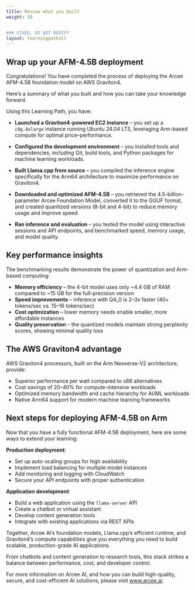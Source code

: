 ```yaml
---
title: Review what you built
weight: 10


### FIXED, DO NOT MODIFY
layout: learningpathall
---
```


## Wrap up your AFM-4.5B deployment

Congratulations! You have completed the process of deploying the Arcee AFM-4.5B foundation model on AWS Graviton4.

Here’s a summary of what you built and how you can take your knowledge forward.

Using this Learning Path, you have:

- **Launched a Graviton4-powered EC2 instance** – you set up a `c8g.4xlarge` instance running Ubuntu 24.04 LTS, leveraging Arm-based compute for optimal price–performance.

- **Configured the development environment** – you installed tools and dependencies, including Git, build tools, and Python packages for machine learning workloads.

- **Built Llama.cpp from source** – you compiled the inference engine specifically for the Arm64 architecture to maximize performance on Graviton4.

- **Downloaded and optimized AFM-4.5B** – you retrieved the 4.5-billion-parameter Arcee Foundation Model, converted it to the GGUF format, and created quantized versions (8-bit and 4-bit) to reduce memory usage and improve speed.

- **Ran inference and evaluation** – you tested the model using interactive sessions and API endpoints, and benchmarked speed, memory usage, and model quality.

## Key performance insights

The benchmarking results demonstrate the power of quantization and Arm-based computing:

- **Memory efficiency** – the 4-bit model uses only ~4.4 GB of RAM compared to ~15 GB for the full-precision version
- **Speed improvements** – inference with Q4_0 is 2–3x faster (40+ tokens/sec vs. 15–16 tokens/sec)
- **Cost optimization** – lower memory needs enable smaller, more affordable instances
- **Quality preservation** – the quantized models maintain strong perplexity scores, showing minimal quality loss

## The AWS Graviton4 advantage

AWS Graviton4 processors, built on the Arm Neoverse-V2 architecture, provide:

- Superior performance per watt compared to x86 alternatives
- Cost savings of 20–40% for compute-intensive workloads
- Optimized memory bandwidth and cache hierarchy for AI/ML workloads
- Native Arm64 support for modern machine learning frameworks

## Next steps for deploying AFM-4.5B on Arm

Now that you have a fully functional AFM-4.5B deployment, here are some ways to extend your learning:

**Production deployment**:
- Set up auto-scaling groups for high availability
- Implement load balancing for multiple model instances
- Add monitoring and logging with CloudWatch
- Secure your API endpoints with proper authentication

**Application development**:
- Build a web application using the `llama-server` API
- Create a chatbot or virtual assistant
- Develop content generation tools
- Integrate with existing applications via REST APIs

Together, Arcee AI’s foundation models, Llama.cpp’s efficient runtime, and Graviton4’s compute capabilities give you everything you need to build scalable, production-grade AI applications. 

From chatbots and content generation to research tools, this stack strikes a balance between performance, cost, and developer control.

For more information on Arcee AI, and how you can build high-quality, secure, and cost-efficient AI solutions, please visit www.arcee.ai.
